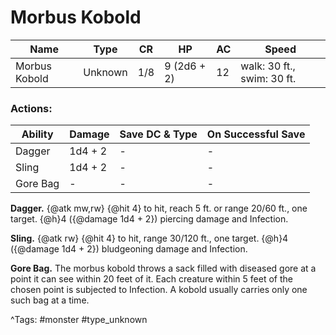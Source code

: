 # Morbus Kobold

| Name | Type | CR | HP | AC | Speed |
|------|------|----|----|----|-------|
| Morbus Kobold | Unknown | 1/8 | 9 (2d6 + 2) | 12 | walk: 30 ft., swim: 30 ft. |

### Actions:

| Ability | Damage | Save DC & Type | On Successful Save |
|---------|--------|----------------|--------------------|
| Dagger | 1d4 + 2 | - | - |
| Sling | 1d4 + 2 | - | - |
| Gore Bag | - | - | - |


**Dagger.** {@atk mw,rw} {@hit 4} to hit, reach 5 ft. or range 20/60 ft., one target. {@h}4 ({@damage 1d4 + 2}) piercing damage and Infection.

**Sling.** {@atk rw} {@hit 4} to hit, range 30/120 ft., one target. {@h}4 ({@damage 1d4 + 2}) bludgeoning damage and Infection.

**Gore Bag.** The morbus kobold throws a sack filled with diseased gore at a point it can see within 20 feet of it. Each creature within 5 feet of the chosen point is subjected to Infection. A kobold usually carries only one such bag at a time.

^Tags: #monster #type_unknown